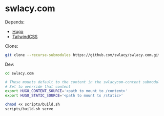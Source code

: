 # swlacy.com

Depends:
- [Hugo](https://formulae.brew.sh/formula/hugo)
- [TailwindCSS](https://formulae.brew.sh/formula/tailwindcss)

Clone:
```bash
git clone --recurse-submodules https://github.com/swlacy/swlacy.com.git
```

Dev:
```bash
cd swlacy.com

# These mounts default to the content in the swlacycom-content submodule
# Set to override that content
export HUGO_CONTENT_SOURCE='<path to mount to /content>'
export HUGO_STATIC_SOURCE='<path to mount to /static>'

chmod +x scripts/build.sh
scripts/build.sh serve
```